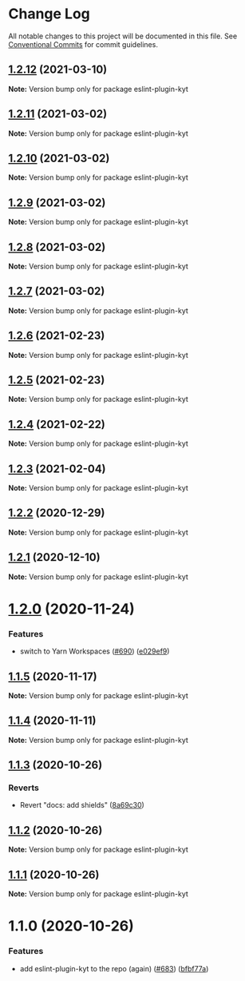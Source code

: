 # Change Log

All notable changes to this project will be documented in this file.
See [Conventional Commits](https://conventionalcommits.org) for commit guidelines.

## [1.2.12](https://github.com/nytimes/kyt/compare/eslint-plugin-kyt@1.2.11...eslint-plugin-kyt@1.2.12) (2021-03-10)

**Note:** Version bump only for package eslint-plugin-kyt





## [1.2.11](https://github.com/nytimes/kyt/compare/eslint-plugin-kyt@1.2.10...eslint-plugin-kyt@1.2.11) (2021-03-02)

**Note:** Version bump only for package eslint-plugin-kyt





## [1.2.10](https://github.com/nytimes/kyt/compare/eslint-plugin-kyt@1.2.9...eslint-plugin-kyt@1.2.10) (2021-03-02)

**Note:** Version bump only for package eslint-plugin-kyt





## [1.2.9](https://github.com/nytimes/kyt/compare/eslint-plugin-kyt@1.2.8...eslint-plugin-kyt@1.2.9) (2021-03-02)

**Note:** Version bump only for package eslint-plugin-kyt





## [1.2.8](https://github.com/nytimes/kyt/compare/eslint-plugin-kyt@1.2.7...eslint-plugin-kyt@1.2.8) (2021-03-02)

**Note:** Version bump only for package eslint-plugin-kyt





## [1.2.7](https://github.com/nytimes/kyt/compare/eslint-plugin-kyt@1.2.6...eslint-plugin-kyt@1.2.7) (2021-03-02)

**Note:** Version bump only for package eslint-plugin-kyt





## [1.2.6](https://github.com/nytimes/kyt/compare/eslint-plugin-kyt@1.2.5...eslint-plugin-kyt@1.2.6) (2021-02-23)

**Note:** Version bump only for package eslint-plugin-kyt





## [1.2.5](https://github.com/nytimes/kyt/compare/eslint-plugin-kyt@1.2.4...eslint-plugin-kyt@1.2.5) (2021-02-23)

**Note:** Version bump only for package eslint-plugin-kyt





## [1.2.4](https://github.com/nytimes/kyt/compare/eslint-plugin-kyt@1.2.3...eslint-plugin-kyt@1.2.4) (2021-02-22)

**Note:** Version bump only for package eslint-plugin-kyt





## [1.2.3](https://github.com/nytimes/kyt/compare/eslint-plugin-kyt@1.2.2...eslint-plugin-kyt@1.2.3) (2021-02-04)

**Note:** Version bump only for package eslint-plugin-kyt





## [1.2.2](https://github.com/nytimes/kyt/compare/eslint-plugin-kyt@1.2.1...eslint-plugin-kyt@1.2.2) (2020-12-29)

**Note:** Version bump only for package eslint-plugin-kyt





## [1.2.1](https://github.com/nytimes/kyt/compare/eslint-plugin-kyt@1.2.0...eslint-plugin-kyt@1.2.1) (2020-12-10)

**Note:** Version bump only for package eslint-plugin-kyt





# [1.2.0](https://github.com/nytimes/kyt/compare/eslint-plugin-kyt@1.1.5...eslint-plugin-kyt@1.2.0) (2020-11-24)


### Features

* switch to Yarn Workspaces ([#690](https://github.com/nytimes/kyt/issues/690)) ([e029ef9](https://github.com/nytimes/kyt/commit/e029ef9f72e47179315ed928840b770e140ab0aa))





## [1.1.5](https://github.com/nytimes/kyt/compare/eslint-plugin-kyt@1.1.4...eslint-plugin-kyt@1.1.5) (2020-11-17)

**Note:** Version bump only for package eslint-plugin-kyt





## [1.1.4](https://github.com/nytimes/kyt/compare/eslint-plugin-kyt@1.1.3...eslint-plugin-kyt@1.1.4) (2020-11-11)

**Note:** Version bump only for package eslint-plugin-kyt





## [1.1.3](https://github.com/nytimes/kyt/compare/eslint-plugin-kyt@1.1.2...eslint-plugin-kyt@1.1.3) (2020-10-26)


### Reverts

* Revert "docs: add shields" ([8a69c30](https://github.com/nytimes/kyt/commit/8a69c3095e65784d6412147a581e79e71f43673b))





## [1.1.2](https://github.com/nytimes/kyt/compare/eslint-plugin-kyt@1.1.1...eslint-plugin-kyt@1.1.2) (2020-10-26)

**Note:** Version bump only for package eslint-plugin-kyt





## [1.1.1](https://github.com/nytimes/kyt/compare/eslint-plugin-kyt@1.1.0...eslint-plugin-kyt@1.1.1) (2020-10-26)

**Note:** Version bump only for package eslint-plugin-kyt





# 1.1.0 (2020-10-26)


### Features

* add eslint-plugin-kyt to the repo (again) ([#683](https://github.com/nytimes/kyt/issues/683)) ([bfbf77a](https://github.com/nytimes/kyt/commit/bfbf77a3f0f2f3cb624d9cfb10b42a7b2bc2f76d))
